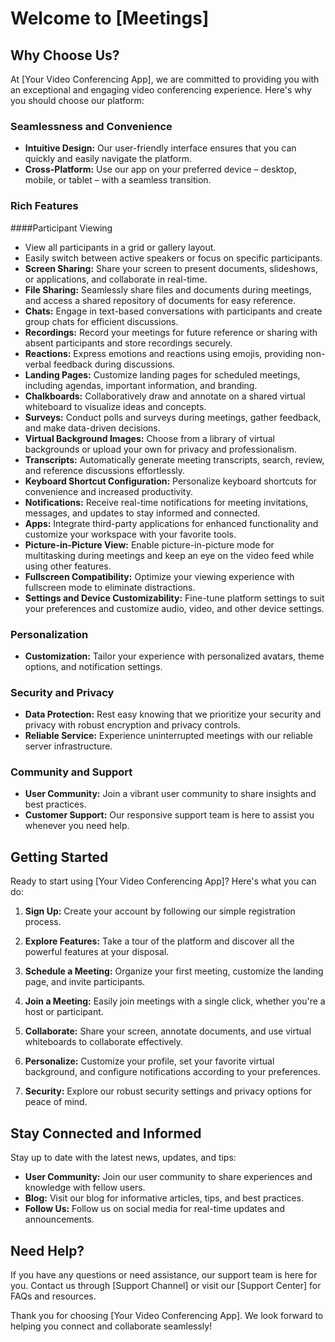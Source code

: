 # Welcome to [Meetings]

## Why Choose Us?

At [Your Video Conferencing App], we are committed to providing you with an exceptional and engaging video conferencing experience. Here's why you should choose our platform:

### Seamlessness and Convenience
- **Intuitive Design:** Our user-friendly interface ensures that you can quickly and easily navigate the platform.
- **Cross-Platform:** Use our app on your preferred device – desktop, mobile, or tablet – with a seamless transition.

### Rich Features

####Participant Viewing
- View all participants in a grid or gallery layout.
- Easily switch between active speakers or focus on specific participants.
- **Screen Sharing:** Share your screen to present documents, slideshows, or applications, and collaborate in real-time.
- **File Sharing:** Seamlessly share files and documents during meetings, and access a shared repository of documents for easy reference.
- **Chats:** Engage in text-based conversations with participants and create group chats for efficient discussions.
- **Recordings:** Record your meetings for future reference or sharing with absent participants and store recordings securely.
- **Reactions:** Express emotions and reactions using emojis, providing non-verbal feedback during discussions.
- **Landing Pages:** Customize landing pages for scheduled meetings, including agendas, important information, and branding.
- **Chalkboards:** Collaboratively draw and annotate on a shared virtual whiteboard to visualize ideas and concepts.
- **Surveys:** Conduct polls and surveys during meetings, gather feedback, and make data-driven decisions.
- **Virtual Background Images:** Choose from a library of virtual backgrounds or upload your own for privacy and professionalism.
- **Transcripts:** Automatically generate meeting transcripts, search, review, and reference discussions effortlessly.
- **Keyboard Shortcut Configuration:** Personalize keyboard shortcuts for convenience and increased productivity.
- **Notifications:** Receive real-time notifications for meeting invitations, messages, and updates to stay informed and connected.
- **Apps:** Integrate third-party applications for enhanced functionality and customize your workspace with your favorite tools.
- **Picture-in-Picture View:** Enable picture-in-picture mode for multitasking during meetings and keep an eye on the video feed while using other features.
- **Fullscreen Compatibility:** Optimize your viewing experience with fullscreen mode to eliminate distractions.
- **Settings and Device Customizability:** Fine-tune platform settings to suit your preferences and customize audio, video, and other device settings.

### Personalization
- **Customization:** Tailor your experience with personalized avatars, theme options, and notification settings.

### Security and Privacy
- **Data Protection:** Rest easy knowing that we prioritize your security and privacy with robust encryption and privacy controls.
- **Reliable Service:** Experience uninterrupted meetings with our reliable server infrastructure.

### Community and Support
- **User Community:** Join a vibrant user community to share insights and best practices.
- **Customer Support:** Our responsive support team is here to assist you whenever you need help.

## Getting Started

Ready to start using [Your Video Conferencing App]? Here's what you can do:

1. **Sign Up:** Create your account by following our simple registration process.

2. **Explore Features:** Take a tour of the platform and discover all the powerful features at your disposal.

3. **Schedule a Meeting:** Organize your first meeting, customize the landing page, and invite participants.

4. **Join a Meeting:** Easily join meetings with a single click, whether you're a host or participant.

5. **Collaborate:** Share your screen, annotate documents, and use virtual whiteboards to collaborate effectively.

6. **Personalize:** Customize your profile, set your favorite virtual background, and configure notifications according to your preferences.

7. **Security:** Explore our robust security settings and privacy options for peace of mind.

## Stay Connected and Informed

Stay up to date with the latest news, updates, and tips:

- **User Community:** Join our user community to share experiences and knowledge with fellow users.
- **Blog:** Visit our blog for informative articles, tips, and best practices.
- **Follow Us:** Follow us on social media for real-time updates and announcements.

## Need Help?

If you have any questions or need assistance, our support team is here for you. Contact us through [Support Channel] or visit our [Support Center] for FAQs and resources.

Thank you for choosing [Your Video Conferencing App]. We look forward to helping you connect and collaborate seamlessly!
